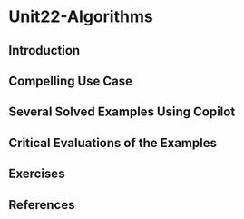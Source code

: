 #  Unit22-Algorithms
## Introduction
## Compelling Use Case
## Several Solved Examples Using Copilot
## Critical Evaluations of the Examples
## Exercises
## References

